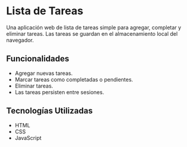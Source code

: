 # Lista de Tareas

Una aplicación web de lista de tareas simple para agregar, completar y eliminar tareas. Las tareas se guardan en el almacenamiento local del navegador.

## Funcionalidades

- Agregar nuevas tareas.
- Marcar tareas como completadas o pendientes.
- Eliminar tareas.
- Las tareas persisten entre sesiones.

## Tecnologías Utilizadas

- HTML
- CSS
- JavaScript

